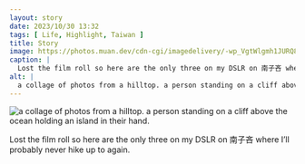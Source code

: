 ```yaml
---
layout: story
date: 2023/10/30 13:32
tags: [ Life, Highlight, Taiwan ]
title: Story
image: https://photos.muan.dev/cdn-cgi/imagedelivery/-wp_VgtWlgmh1JURQ8t1mg/06c5fa30-c802-49ea-0ba6-0c38d60ce000/public
caption: |
  Lost the film roll so here are the only three on my DSLR on 南子吝 where I’ll probably never hike up to again.
alt: |
  a collage of photos from a hilltop. a person standing on a cliff above the ocean holding an island in their hand.
---
```


![a collage of photos from a hilltop. a person standing on a cliff above the ocean holding an island in their hand.](https://photos.muan.dev/cdn-cgi/imagedelivery/-wp_VgtWlgmh1JURQ8t1mg/06c5fa30-c802-49ea-0ba6-0c38d60ce000/public)

Lost the film roll so here are the only three on my DSLR on 南子吝 where I’ll probably never hike up to again.
